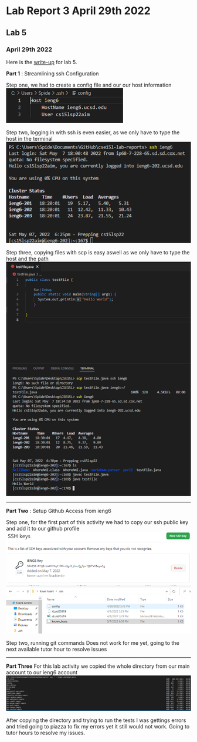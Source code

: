 # Lab Report 3 April 29th 2022

## Lab 5
### April 29th 2022

Here is the [write-up](https://docs.google.com/document/d/1NQ17hecUPFKeoFyrEvK9DBlCS1JkDbMW6Ygrf_CJJJU/edit#) for lab 5.

**Part 1** : Streamlining ssh Configuration

Step one, we had to create a config file and our our host information
![Image](sshconfig.PNG)

Step two, logging in with ssh is even easier, as we only have to type the host in the terminal
![Image](login.PNG)

Step three, copying files with scp is easy aswell as we only have to type the host and the path
![Image](scp.PNG)

------------

**Part Two** : Setup Github Access from ieng6

Step one, for the first part of this activity we had to copy our ssh public key and add it to our github profile
![Image](gitkey.PNG)
![Image](privatekey.PNG)

Step two, running git commands Does not work for me yet, going to the next available tutor hour to resolve issues

------------------

**Part Three**
For this lab activity we copied the whole directory from our main account to our ieng6 account
![Image](scpR.PNG)

After copying the directory and trying to run the tests I was gettings errors and tried going to piazza to fix my errors yet it still would not work.
Going to tutor hours to resolve my issues.